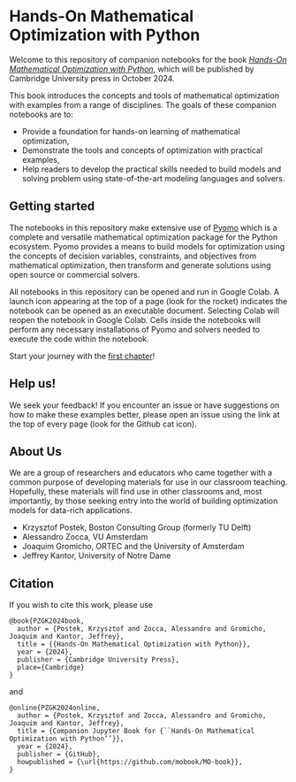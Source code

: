 # Hands-On Mathematical Optimization with Python

Welcome to this repository of companion notebooks for the book *[Hands-On Mathematical Optimization with Python](https://www.cambridge.org/highereducation/books/hands-on-mathematical-optimization-with-python/F15ABA8AF886E7E6F7444151F40683A1#overview)*, which will be published by Cambridge University press in October 2024. 

This book introduces the concepts and tools of mathematical optimization with examples from a range of disciplines. The goals of these companion notebooks are to:

* Provide a foundation for hands-on learning of mathematical optimization,
* Demonstrate the tools and concepts of optimization with practical examples,
* Help readers to develop the practical skills needed to build models and solving problem using state-of-the-art modeling languages and solvers.

## Getting started

The notebooks in this repository make extensive use of [Pyomo](https://en.wikipedia.org/wiki/Pyomo) which is a complete and versatile mathematical optimization package for the Python ecosystem. Pyomo provides a means to build models for optimization using the concepts of decision variables, constraints, and objectives from mathematical optimization, then transform and generate solutions using open source or commercial solvers.

All notebooks in this repository can be opened and run in Google Colab. A launch icon appearing at the top of a page (look for the rocket) indicates the notebook can be opened as an executable document. Selecting Colab will reopen the notebook in Google Colab. Cells inside the notebooks will perform any necessary installations of Pyomo and solvers needed to execute the code within the notebook.

Start your journey with the [first chapter](/notebooks/01/01.00.md)!

## Help us!

We seek your feedback! If you encounter an issue or have suggestions on how to make these examples better, please open an issue using the link at the top of every page (look for the Github cat icon). 

## About Us

We are a group of researchers and educators who came together with a common purpose of developing materials for use in our classroom teaching. Hopefully, these materials will find use in other classrooms and, most importantly, by those seeking entry into the world of building optimization models for data-rich applications.

* Krzysztof Postek, Boston Consulting Group (formerly TU Delft)
* Alessandro Zocca, VU Amsterdam
* Joaquim Gromicho, ORTEC and the University of Amsterdam
* Jeffrey Kantor, University of Notre Dame

## Citation

If you wish to cite this work, please use

```
@book{PZGK2024book,
  author = {Postek, Krzysztof and Zocca, Alessandro and Gromicho, Joaquim and Kantor, Jeffrey},
  title = {{Hands-On Mathematical Optimization with Python}},
  year = {2024},
  publisher = {Cambridge University Press},
  place={Cambridge}
}
```

and

```
@online{PZGK2024online,
  author = {Postek, Krzysztof and Zocca, Alessandro and Gromicho, Joaquim and Kantor, Jeffrey},
  title = {Companion Jupyter Book for {``Hands-On Mathematical Optimization with Python’’}},
  year = {2024},
  publisher = {GitHub},
  howpublished = {\url{https://github.com/mobook/MO-book}},
}
```